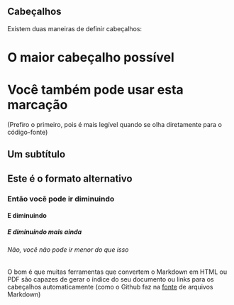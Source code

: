 Cabeçalhos
-------

Existem duas maneiras de definir cabeçalhos:

O maior cabeçalho possível
===========================

# Você também pode usar esta marcação

(Prefiro o primeiro, pois é mais legível quando se olha diretamente para o código-fonte)
 
Um subtítulo
-------------
 
## Este é o formato alternativo

### Então você pode ir diminuindo

#### E diminuindo

##### E diminuindo mais ainda

###### Não, você não pode ir menor do que isso

O bom é que muitas ferramentas que convertem o Markdown em HTML ou PDF são capazes de gerar o índice do seu documento ou links para os cabeçalhos automaticamente (como o Github faz na [fonte](https://git.io/Jvmkn) de arquivos Markdown)